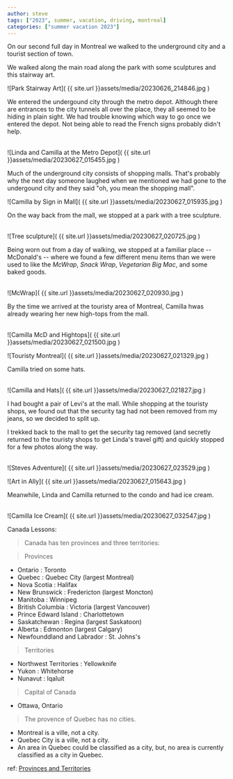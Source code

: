 ```yaml
---
author: steve
tags: ["2023", summer, vacation, driving, montreal]
categories: ["summer vacation 2023"]
---
```

On our second full day in Montreal we walked to the underground city and a tourist section of town.  

We walked along the main road along the park with some sculptures and this stairway art.
<br/>

![Park Stairway Art]( {{ site.url }}assets/media/20230626_214846.jpg )
<br/>

We entered the undergound city through the metro depot.  Although there are entrances to the city tunnels all over the place, they all seemed to be hiding in plain sight.  We had trouble knowing which way to go once we entered the depot.  Not being able to read the French signs probably didn't help.  
<br/>

![Linda and Camilla at the Metro Depot]( {{ site.url }}assets/media/20230627_015455.jpg )
<br/>

Much of the underground city consists of shopping malls.  That's probably why the next day someone laughed when we mentioned we had gone to the undergound city and they said "oh, you mean the shopping mall".
<br/>

![Camilla by Sign in Mall]( {{ site.url }}assets/media/20230627_015935.jpg )
<br/>

On the way back from the mall, we stopped at a park with a tree sculpture.  
<br/>

![Tree sculpture]( {{ site.url }}assets/media/20230627_020725.jpg )
<br/>

Being worn out from a day of walking, we stopped at a familiar place -- McDonald's -- where we found a few different menu items than we were used to like the *McWrap*, *Snack Wrap*, *Vegetarian Big Mac*, and some baked goods.  
<br/>

![McWrap]( {{ site.url }}assets/media/20230627_020930.jpg )
<br/>

By the time we arrived at the touristy area of Montreal, Camilla hwas already wearing her new high-tops from the mall.  
<br/>

![Camilla McD and Hightops]( {{ site.url }}assets/media/20230627_021500.jpg )
<br/>

![Touristy Montreal]( {{ site.url }}assets/media/20230627_021329.jpg )
<br/>

Camilla tried on some hats.  
<br/>

![Camilla and Hats]( {{ site.url }}assets/media/20230627_021827.jpg )
<br/>

I had bought a pair of Levi's at the mall. While shopping at the touristy shops, we found out that the security tag had not been removed from my jeans, so we decided to split up.

I trekked back to the mall to get the security tag removed (and secretly returned to the touristy shops to get Linda's travel gift) and quickly stopped for a few photos along the way.  
<br/>

![Steves Adventure]( {{ site.url }}assets/media/20230627_023529.jpg )
<br/>

![Art in Ally]( {{ site.url }}assets/media/20230627_015643.jpg )
<br/>

Meanwhile, Linda and Camilla returned to the condo and had ice cream.  
<br/>

![Camilla Ice Cream]( {{ site.url }}assets/media/20230627_032547.jpg )
<br/>

Canada Lessons:

> Canada has ten provinces and three territories:

> Provinces

- Ontario : Toronto
- Quebec : Quebec City (largest Montreal)
- Nova Scotia : Halifax
- New Brunswick : Fredericton (largest Moncton)
- Manitoba : Winnipeg
- British Columbia : Victoria (largest Vancouver)
- Prince Edward Island : Charlottetown
- Saskatchewan : Regina (largest Saskatoon)
- Alberta : Edmonton (largest Calgary)
- Newfounddland and Labrador : St. Johns's

> Territories

- Northwest Territories : Yellowknife
- Yukon : Whitehorse
- Nunavut : Iqaluit

> Capital of Canada

- Ottawa, Ontario

> The provence of Quebec has no cities.

- Montreal is a ville, not a city.
- Quebec City is a ville, not a city.
- An area in Quebec could be classified as a city, but, no area is currently classified as a city in Quebec.  


ref: [Provinces and Territories](https://en.wikipedia.org/wiki/Provinces_and_territories_of_Canada)
